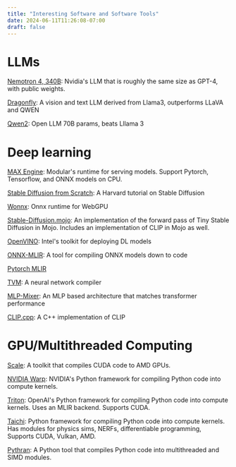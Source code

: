 ```yaml
---
title: "Interesting Software and Software Tools"
date: 2024-06-11T11:26:08-07:00
draft: false
---
```


# LLMs

[Nemotron 4, 340B](https://huggingface.co/collections/nvidia/nemotron-4-340b-666b7ebaf1b3867caf2f1911):
Nvidia's LLM that is roughly the same size as GPT-4, with public weights.

[Dragonfly](https://www.together.ai/blog/dragonfly-v1):
A vision and text LLM derived from Llama3, outperforms LLaVA and QWEN

[Qwen2](https://qwenlm.github.io/blog/qwen2/):
Open LLM 70B params, beats Lllama 3

# Deep learning

[MAX Engine](https://docs.modular.com/max/engine):
Modular's runtime for serving models. Support Pytorch, Tensorflow, and ONNX models on CPU.

[Stable Diffusion from Scratch](https://github.com/Animadversio/DiffusionFromScratch): A Harvard tutorial on Stable Diffusion

[Wonnx](https://github.com/webonnx/wonnx):
Onnx runtime for WebGPU

[Stable-Diffusion.mojo](https://github.com/lrmantovani10/Stable-Diffusion.mojo):
An implementation of the forward pass of Tiny Stable Diffusion in Mojo.
Includes an implementation of CLIP in Mojo as well.

[OpenVINO](https://github.com/openvinotoolkit/openvino):
Intel's toolkit for deploying DL models

[ONNX-MLIR](https://github.com/onnx/onnx-mlir):
A tool for compiling ONNX models down to code

[Pytorch MLIR](https://github.com/llvm/torch-mlir)

[TVM](https://github.com/apache/tvm/):
A neural network compiler

[MLP-Mixer](https://arxiv.org/pdf/2105.01601v4):
An MLP based architecture that matches transformer performance

[CLIP.cpp](https://github.com/monatis/clip.cpp/tree/main):
A C++ implementation of CLIP

# GPU/Multithreaded Computing 

[Scale](https://docs.scale-lang.com/):
A toolkit that compiles CUDA code to AMD GPUs.

[NVIDIA Warp](https://github.com/NVIDIA/warp): 
NVIDIA's Python framework for compiling Python code into compute kernels. 

[Triton](https://github.com/triton-lang/triton):
OpenAI's Python framework for compiling Python code into compute kernels.
Uses an MLIR backend.
Supports CUDA.

[Taichi](https://github.com/taichi-dev/taichi):
Python framework for compiling Python code into compute kernels.
Has modules for physics sims, NERFs, differentiable programming, 
Supports CUDA, Vulkan, AMD.

[Pythran](https://pythran.readthedocs.io/en/latest/):
A Python tool that compiles Python code into multithreaded and SIMD modules.
